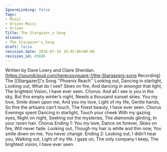 ```yaml
---
IgnoreLinking: false
Tags:
- Music
- Urizen-Music
- Urizen
Title: The Stargazer_s Song
aliases:
- The_Stargazer's_Song
draft: false
revision_date: 2016-07-16 10:45:06+00:00
revision_id: 45686
---
```


Written by Dave Lowry and Claire Sheridan. 
[https://soundcloud.com/herecosyouare-1/the-Stargazers-song Recording]
The [[Stargazer]]'s Song
''Phoenix Reach''
Looking out,
Dancing in starlight,
Looking out,
What do I see?
Skies on fire,
And dancing in amongst that light,
The brightest Vision,
I have ever seen.
Chorus:
And all I see is you in the sky,
But this empty winter’s night,
Needs a thousand sunset skies.
You my love,
Smile down upon me,
And you my love,
Light of my life,
Gentle hands,
So fine the artisans can’t touch,
The finest beauty,
I have ever seen.
Chorus
Evenings spent
Dancing in starlight,
Touch your cheek
With my gazing eyes,
Night on night,
Seeking out the mysteries,
The diamonds glinting,
In your raven hair.
Chorus
Ending 1:
You my love,
Dance on forever,
Skies on fire,
Will never fade.
Looking out,
Though my hair is white and thin now,
You smile down on me,
You never change.
Ending 2:
Looking out,
I didn’t hear you,
Walking out,
Light of my life.
I gaze on,
The only company I keep,
The brightest vision,
I have ever seen.